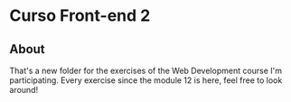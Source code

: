 # Curso Front-end 2

## About

That's a new folder for the exercises of the Web Development course I'm participating.
Every exercise since the module 12 is here, feel free to look around!
